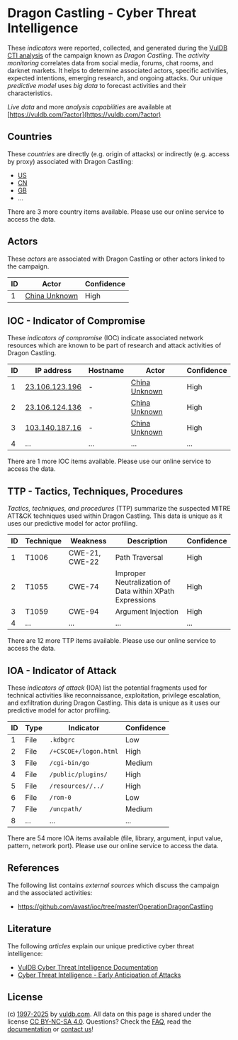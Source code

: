 # Dragon Castling - Cyber Threat Intelligence

These _indicators_ were reported, collected, and generated during the [VulDB CTI analysis](https://vuldb.com/?kb.cti) of the campaign known as _Dragon Castling_. The _activity monitoring_ correlates data from social media, forums, chat rooms, and darknet markets. It helps to determine associated actors, specific activities, expected intentions, emerging research, and ongoing attacks. Our unique _predictive model_ uses _big data_ to forecast activities and their characteristics.

_Live data_ and more _analysis capabilities_ are available at [https://vuldb.com/?actor](https://vuldb.com/?actor)

## Countries

These _countries_ are directly (e.g. origin of attacks) or indirectly (e.g. access by proxy) associated with Dragon Castling:

* [US](https://vuldb.com/?country.us)
* [CN](https://vuldb.com/?country.cn)
* [GB](https://vuldb.com/?country.gb)
* ...

There are 3 more country items available. Please use our online service to access the data.

## Actors

These _actors_ are associated with Dragon Castling or other actors linked to the campaign.

ID | Actor | Confidence
-- | ----- | ----------
1 | [China Unknown](https://vuldb.com/?actor.china_unknown) | High

## IOC - Indicator of Compromise

These _indicators of compromise_ (IOC) indicate associated network resources which are known to be part of research and attack activities of Dragon Castling.

ID | IP address | Hostname | Actor | Confidence
-- | ---------- | -------- | ----- | ----------
1 | [23.106.123.196](https://vuldb.com/?ip.23.106.123.196) | - | [China Unknown](https://vuldb.com/?actor.china_unknown) | High
2 | [23.106.124.136](https://vuldb.com/?ip.23.106.124.136) | - | [China Unknown](https://vuldb.com/?actor.china_unknown) | High
3 | [103.140.187.16](https://vuldb.com/?ip.103.140.187.16) | - | [China Unknown](https://vuldb.com/?actor.china_unknown) | High
4 | ... | ... | ... | ...

There are 1 more IOC items available. Please use our online service to access the data.

## TTP - Tactics, Techniques, Procedures

_Tactics, techniques, and procedures_ (TTP) summarize the suspected MITRE ATT&CK techniques used within Dragon Castling. This data is unique as it uses our predictive model for actor profiling.

ID | Technique | Weakness | Description | Confidence
-- | --------- | -------- | ----------- | ----------
1 | T1006 | CWE-21, CWE-22 | Path Traversal | High
2 | T1055 | CWE-74 | Improper Neutralization of Data within XPath Expressions | High
3 | T1059 | CWE-94 | Argument Injection | High
4 | ... | ... | ... | ...

There are 12 more TTP items available. Please use our online service to access the data.

## IOA - Indicator of Attack

These _indicators of attack_ (IOA) list the potential fragments used for technical activities like reconnaissance, exploitation, privilege escalation, and exfiltration during Dragon Castling. This data is unique as it uses our predictive model for actor profiling.

ID | Type | Indicator | Confidence
-- | ---- | --------- | ----------
1 | File | `.kdbgrc` | Low
2 | File | `/+CSCOE+/logon.html` | High
3 | File | `/cgi-bin/go` | Medium
4 | File | `/public/plugins/` | High
5 | File | `/resources//../` | High
6 | File | `/rom-0` | Low
7 | File | `/uncpath/` | Medium
8 | ... | ... | ...

There are 54 more IOA items available (file, library, argument, input value, pattern, network port). Please use our online service to access the data.

## References

The following list contains _external sources_ which discuss the campaign and the associated activities:

* https://github.com/avast/ioc/tree/master/OperationDragonCastling

## Literature

The following _articles_ explain our unique predictive cyber threat intelligence:

* [VulDB Cyber Threat Intelligence Documentation](https://vuldb.com/?kb.cti)
* [Cyber Threat Intelligence - Early Anticipation of Attacks](https://www.scip.ch/en/?labs.20201022)

## License

(c) [1997-2025](https://vuldb.com/?kb.changelog) by [vuldb.com](https://vuldb.com/?kb.about). All data on this page is shared under the license [CC BY-NC-SA 4.0](https://creativecommons.org/licenses/by-nc-sa/4.0/). Questions? Check the [FAQ](https://vuldb.com/?kb.faq), read the [documentation](https://vuldb.com/?kb) or [contact us](https://vuldb.com/?contact)!
